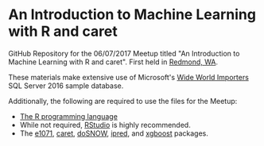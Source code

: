 # An Introduction to Machine Learning with R and caret

GitHub Repository for the 06/07/2017 Meetup titled "An Introduction to Machine Learning with R and caret". First held in [Redmond, WA](https://www.meetup.com/data-science-dojo/events/239730653/).

These materials make extensive use of Microsoft's [Wide World Importers](https://github.com/Microsoft/sql-server-samples/releases/tag/wide-world-importers-v1.0) SQL Server 2016 sample database.

Additionally, the following are required to use the files for the Meetup:

* [The R programming language](https://cran.rstudio.com/)
* While not required, [RStudio](https://www.rstudio.com/products/rstudio/download/) is highly recommended.
* The [e1071](https://cran.r-project.org/web/packages/e1071/index.html), [caret](https://cran.r-project.org/web/packages/caret/index.html), [doSNOW](https://cran.r-project.org/web/packages/doSNOW/index.html), [ipred](https://cran.r-project.org/web/packages/ipred/index.html), and [xgboost](https://cran.r-project.org/web/packages/xgboost/index.html) packages.



